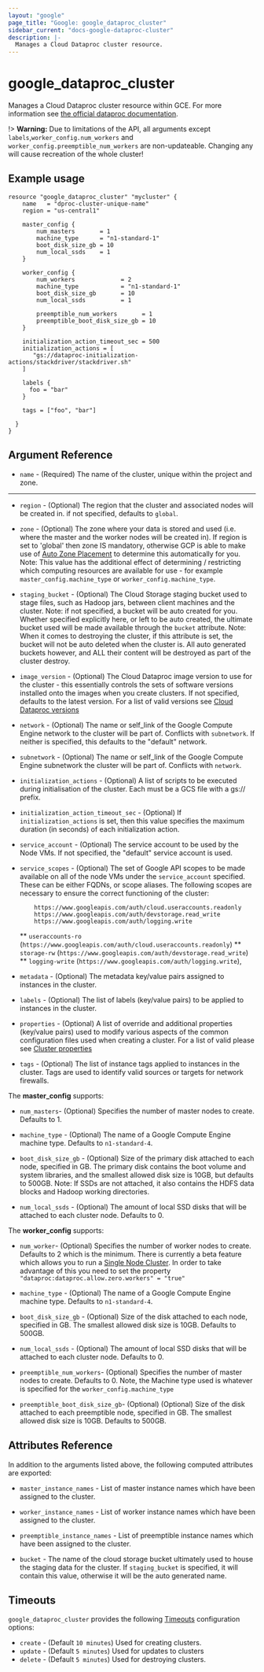 ```yaml
---
layout: "google"
page_title: "Google: google_dataproc_cluster"
sidebar_current: "docs-google-dataproc-cluster"
description: |-
  Manages a Cloud Dataproc cluster resource.
---
```


# google\_dataproc\_cluster

Manages a Cloud Dataproc cluster resource within GCE. For more information see
[the official dataproc documentation](https://cloud.google.com/dataproc/).


!> **Warning:** Due to limitations of the API, all arguments except
`labels`,`worker_config.num_workers` and `worker_config.preemptible_num_workers` are non-updateable. Changing any will cause recreation of the
whole cluster!

## Example usage

```hcl
resource "google_dataproc_cluster" "mycluster" {
	name   = "dproc-cluster-unique-name"
	region = "us-central1"

	master_config {
		num_masters       = 1
		machine_type      = "n1-standard-1"
		boot_disk_size_gb = 10
		num_local_ssds    = 1
	}

    worker_config {
    	num_workers             = 2
        machine_type            = "n1-standard-1"
        boot_disk_size_gb       = 10
        num_local_ssds          = 1

        preemptible_num_workers       = 1
        preemptible_boot_disk_size_gb = 10
    }

    initialization_action_timeout_sec = 500
    initialization_actions = [
       "gs://dataproc-initialization-actions/stackdriver/stackdriver.sh"
    ]
    
    labels {
      foo = "bar"
    }
    
    tags = ["foo", "bar"]

  }
}
```

## Argument Reference

* `name` - (Required) The name of the cluster, unique within the project and
    zone.

- - -

* `region` - (Optional) The region that the cluster and associated nodes will be created in.
    if not specified, defaults to `global`.

* `zone` - (Optional) The zone where your data is stored and used (i.e. where
    the master and the worker nodes will be created in). If region is set to 'global'
    then zone IS mandatory, otherwise GCP is able to make use of [Auto Zone Placement](https://cloud.google.com/dataproc/docs/concepts/auto-zone)
    to determine this automatically for you.
    Note: This value has the additional effect of determining / restricting
    which computing resources are available for use -
    for example  `master_config.machine_type` or `worker_config.machine_type`.

* `staging_bucket` - (Optional) The Cloud Storage staging bucket used to stage files,
   such as Hadoop jars, between client machines and the cluster. Note: if not specified,
   a bucket will be auto created for you. Whether specified explicitly here, or left to
   be auto created, the ultimate bucket used will be made available through the `bucket`
   attribute. Note: When it comes to destroying the cluster, if this attribute is set, the
   bucket will not be auto deleted when the cluster is. All auto generated buckets however,
   and ALL their content will be destroyed as part of the cluster destroy.

* `image_version` - (Optional) The Cloud Dataproc image version to use
   for the cluster - this essentially controls the sets of software versions
   installed onto the images when you create clusters. If not specified, defaults to the
   latest version. For a list of valid versions see
   [Cloud Dataproc versions](https://cloud.google.com/dataproc/docs/concepts/dataproc-versions)

* `network` - (Optional) The name or self_link of the Google Compute Engine
    network to the cluster will be part of. Conflicts with `subnetwork`.
    If neither is specified, this defaults to the "default" network.

* `subnetwork` - (Optional) The name or self_link of the Google Compute Engine
   subnetwork the cluster will be part of. Conflicts with `network`.

* `initialization_actions` - (Optional) A list of scripts to be executed during
   initialisation of the cluster. Each must be a GCS file with a gs:// prefix.

* `initialization_action_timeout_sec` - (Optional) If `initialization_actions` is set,
   then this value specifies the maximum duration (in seconds) of each initialization
   action.

* `service_account` - (Optional) The service account to be used by the Node VMs.
    If not specified, the "default" service account is used.

* `service_scopes` - (Optional) The set of Google API scopes to be made available
    on all of the node VMs under the `service_account` specified. These can be
    either FQDNs, or scope aliases. The following scopes are necessary to ensure
    the correct functioning of the cluster:

          https://www.googleapis.com/auth/cloud.useraccounts.readonly
          https://www.googleapis.com/auth/devstorage.read_write
          https://www.googleapis.com/auth/logging.write

     ** `useraccounts-ro` (`https://www.googleapis.com/auth/cloud.useraccounts.readonly`)
     ** `storage-rw`      (`https://www.googleapis.com/auth/devstorage.read_write`)
     ** `logging-write`   (`https://www.googleapis.com/auth/logging.write`),

* `metadata` - (Optional) The metadata key/value pairs assigned to instances in
    the cluster.

* `labels` - (Optional) The list of labels (key/value pairs) to be applied to
   instances in the cluster.

* `properties` - (Optional) A list of override and additional properties (key/value pairs)
   used to modify various aspects of the common configuration files used when creating
   a cluster. For a list of valid please see
  [Cluster properties](https://cloud.google.com/dataproc/docs/concepts/cluster-properties)

* `tags` - (Optional) The list of instance tags applied to instances in the cluster.
   Tags are used to identify valid sources or targets for network firewalls.

The **master_config** supports:

* `num_masters`- (Optional) Specifies the number of master nodes to create.
   Defaults to 1.

* `machine_type` - (Optional) The name of a Google Compute Engine machine type.
    Defaults to `n1-standard-4`.

* `boot_disk_size_gb` - (Optional) Size of the primary disk attached to each node, specified
    in GB. The primary disk contains the boot volume and system libraries, and the
    smallest allowed disk size is 10GB, but defaults to 500GB. Note: If SSDs are not
    attached, it also contains the HDFS data blocks and Hadoop working directories.

* `num_local_ssds` - (Optional) The amount of local SSD disks that will be
    attached to each cluster node. Defaults to 0.

The **worker_config** supports:

* `num_worker`- (Optional) Specifies the number of worker nodes to create.
   Defaults to 2 which is the minimum. There is currently a beta feature which allows you to run a
   [Single Node Cluster](https://cloud.google.com/dataproc/docs/concepts/single-node-clusters).
   In order to take advantage of this you need to set the property `"dataproc:dataproc.allow.zero.workers" = "true"`

* `machine_type` - (Optional) The name of a Google Compute Engine machine type.
    Defaults to `n1-standard-4`.

* `boot_disk_size_gb` - (Optional) Size of the disk attached to each node, specified
    in GB. The smallest allowed disk size is 10GB. Defaults to 500GB.

* `num_local_ssds` - (Optional) The amount of local SSD disks that will be
    attached to each cluster node. Defaults to 0.

* `preemptible_num_workers`- (Optional) Specifies the number of master nodes to create.
   Defaults to 0. Note, the Machine type used is whatever is specified for the
   `worker_config.machine_type`

* `preemptible_boot_disk_size_gb`- (Optional) (Optional) Size of the disk attached to each
   preemptible node, specified in GB. The smallest allowed disk size is 10GB.
   Defaults to 500GB.


## Attributes Reference

In addition to the arguments listed above, the following computed attributes are
exported:

* `master_instance_names` - List of master instance names which have been assigned
    to the cluster.

* `worker_instance_names` - List of worker instance names which have been assigned
    to the cluster.

* `preemptible_instance_names` - List of preemptible instance names which have been assigned
    to the cluster.

* `bucket` - The name of the cloud storage bucket ultimately used to house the staging data
   for the cluster. If `staging_bucket` is specified, it will contain this value, otherwise
   it will be the auto generated name.

<a id="timeouts"></a>
## Timeouts

`google_dataproc_cluster` provides the following
[Timeouts](/docs/configuration/resources.html#timeouts) configuration options:

- `create` - (Default `10 minutes`) Used for creating clusters.
- `update` - (Default `5 minutes`) Used for updates to clusters
- `delete` - (Default `5 minutes`) Used for destroying clusters.
